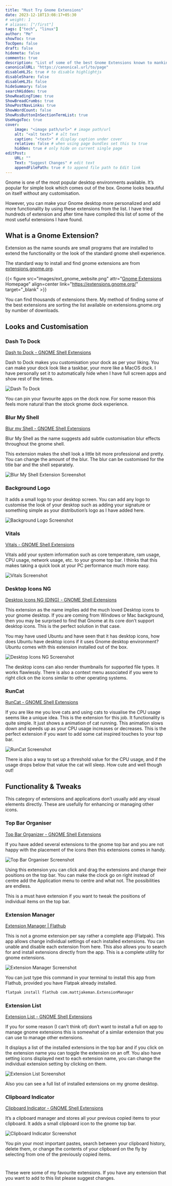 ```yaml
---
title: "Must Try Gnome Extensions"
date: 2023-12-18T13:08:17+05:30
# weight: 1
# aliases: ["/first"]
tags: ["tech", "linux"]
author: "Me"
showToc: true
TocOpen: false
draft: false
hidemeta: false
comments: true
description: "List of some of the best Gnome Extensions known to mankind."
canonicalURL: "https://canonical.url/to/page"
disableHLJS: true # to disable highlightjs
disableShare: false
disableHLJS: false
hideSummary: false
searchHidden: true
ShowReadingTime: true
ShowBreadCrumbs: true
ShowPostNavLinks: true
ShowWordCount: false
ShowRssButtonInSectionTermList: true
UseHugoToc: true
cover:
    image: "<image path/url>" # image path/url
    alt: "<alt text>" # alt text
    caption: "<text>" # display caption under cover
    relative: false # when using page bundles set this to true
    hidden: true # only hide on current single page
editPost:
    URL: ""
    Text: "Suggest Changes" # edit text
    appendFilePath: true # to append file path to Edit link
---
```


Gnome is one of the most popular desktop environments available. It’s popular for simple look which comes out of the box. Gnome looks beautiful on itself without any customisation.

However, you can make your Gnome desktop more personalized and add more functionality by using these extensions from the list. I have tried hundreds of extension and after time have compiled this list of some of the most useful extensions I have found.

## What is a Gnome Extension?

Extension as the name sounds are small programs that are installed to extend the functionality or the look of the standard gnome shell experience. 

The standard way to install and find gnome extensions are from [extensions.gnome.org](https://extensions.gnome.org/). 

{{< figure src="images/ext_gnome_website.png" attr="[Gnome Extensions](https://extensions.gnome.org/) Homepage" align=center link="https://extensions.gnome.org/" target="_blank" >}}

You can find thousands of extensions there. My method of finding some of the best extensions are sorting the list available on extensions.gnome.org by number of downloads.

## Looks and Customisation

### Dash To Dock

[Dash to Dock - GNOME Shell Extensions](https://extensions.gnome.org/extension/307/dash-to-dock/)

Dash to Dock makes you customisation your dock as per your liking. You can make your dock look like a taskbar, your more like a MacOS dock. I have personally set it to automatically hide when I have full screen apps and show rest of the times.

![Dash To Dock](images/dash_to_dock.png)

You can pin your favourite apps on the dock now. For some reason this feels more natural than the stock gnome dock experience.

### Blur My Shell

[Blur my Shell - GNOME Shell Extensions](https://extensions.gnome.org/extension/3193/blur-my-shell/)

Blur My Shell as the name suggests add subtle customisation blur effects throughout the gnome shell.

This extension makes the shell look a little bit more professional and pretty. You can change the amount of the blur. The blur can be customised for the title bar and the shell separately.

![Blur My Shell Extension Screenshot](images/blur_my_shell.png)

### Background Logo

It adds a small logo to your desktop screen. You can add any logo to customise the look of your desktop such as adding your signature or something simple as your distribution’s logo as I have added here.

![Background Logo Screenshot](images/background_logo.png)

### Vitals

[Vitals - GNOME Shell Extensions](https://extensions.gnome.org/extension/1460/vitals/)

Vitals add your system information such as core temperature, ram usage, CPU usage, network usage, etc. to your gnome top bar. I thinks that this makes taking a quick look at your PC performance much more easy. 

![Vitals Screenshot](images/vitals.png)

### Desktop Icons NG

[Desktop Icons NG (DING) - GNOME Shell Extensions](https://extensions.gnome.org/extension/2087/desktop-icons-ng-ding/)

This extension as the name implies add the much loved Desktop icons to your gnome desktop. If you are coming from Windows or Mac background, then you may be surprised to find that Gnome at its core don’t support desktop icons. This is the perfect solution in that case. 

You may have used Ubuntu and have seen that it has desktop icons, how does Ubuntu have desktop icons if it uses Gnome desktop environment? Ubuntu comes with this extension installed out of the box.

![Desktop Icons NG Screenshot](images/desktop_icons_ng.png)

The desktop icons can also render thumbnails for supported file types. It works flawlessly. There is also a context menu associated if you were to right click on the icons similar to other operating systems.

### RunCat

[RunCat - GNOME Shell Extensions](https://extensions.gnome.org/extension/2986/runcat/)

If you are like me you love cats and using cats to visualise the CPU usage seems like a unique idea. This is the extension for this job. It functionality is quite simple. It just shows a animation of cat running. This animation slows down and speeds up as your CPU usage increases or decreases. This is the perfect extension if you want to add some cat inspired touches to your top bar.

![RunCat Screenshot](images/runcat.png)

There is also a way to set up a threshold value for the CPU usage, and if the usage drops below that value the cat will sleep. How cute and well though out!

## Functionality & Tweaks

This category of extensions and applications don’t usually add any visual elements directly. These are usefully for enhancing or managing other icons.

### Top Bar Organiser

[Top Bar Organizer - GNOME Shell Extensions](https://extensions.gnome.org/extension/4356/top-bar-organizer/)

If you have added several extensions to the gnome top bar and you are not happy with the placement of the icons then this extensions comes in handy.

![Top Bar Organiser Screenshot](images/top_bar_organiser.png)

Using this extension you can click and drag the extensions and change their positions on the top bar. You can make the clock go on right instead of centre add the Application menu to centre and what not. The possibilities are endless. 

This is a must have extension if you want to tweak the positions of individual items on the top bar.

### Extension Manager

[Extension Manager | Flathub](https://flathub.org/apps/com.mattjakeman.ExtensionManager)

This is not a gnome extension per say rather a complete app (Flatpak). This app allows change individual settings of each installed extensions. You can unable and disable each extension from here. This also allows you to search for and install extensions directly from the app. This is a complete utility for gnome extensions. 

![Extension Manager Screenshot](images/extension_manager.png)

You can just type this command in your terminal to install this app from Flathub, provided you have Flatpak already installed.

```bash
flatpak install flathub com.mattjakeman.ExtensionManager
```

### Extension List

[Extension List - GNOME Shell Extensions](https://extensions.gnome.org/extension/3088/extension-list/)

If you for some reason (I can’t think of) don’t want to install a full on app to manage gnome extensions this is somewhat of a similar extension that you can use to manage other extensions.

It displays a list of the installed extensions in the top bar and if you click on the extension name you can toggle the extension on an off. You also have setting icons displayed next to each extension name, you can change the individual extension setting by clicking on them.

![Extension List Screenshot](images/extension_list.png)

Also you can see a full list of installed extensions on my gnome desktop.

### Clipboard Indicator

[Clipboard Indicator - GNOME Shell Extensions](https://extensions.gnome.org/extension/779/clipboard-indicator/)

It’s a clipboard manager and stores all your previous copied items to your clipboard. It adds a small clipboard icon to the gnome top bar.

![Clipboard Indicator Screenshot](images/clipboard_indicator.png)

You pin your most important pastes, search between your clipboard history, delete them, or change the contents of your clipboard on the fly by selecting from one of the previously copied items.

#

These were some of my favourite extensions. If you have any extension that you want to add to this list please suggest changes. 